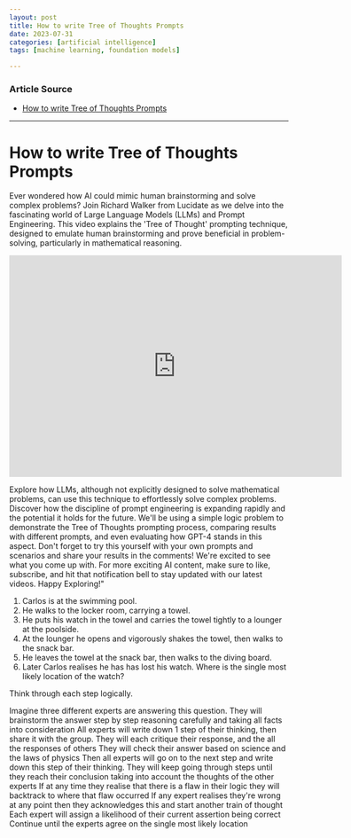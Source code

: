 ```yaml
---
layout: post
title: How to write Tree of Thoughts Prompts
date: 2023-07-31
categories: [artificial intelligence]
tags: [machine learning, foundation models]

---
```


### Article Source

* [How to write Tree of Thoughts Prompts](https://www.youtube.com/watch?v=2lnW1PSB2_g)


---

# How to write Tree of Thoughts Prompts

Ever wondered how AI could mimic human brainstorming and solve complex problems? Join Richard Walker from Lucidate as we delve into the fascinating world of Large Language Models (LLMs) and Prompt Engineering. This video explains the 'Tree of Thought' prompting technique, designed to emulate human brainstorming and prove beneficial in problem-solving, particularly in mathematical reasoning.

<iframe width="600" height="400" src="https://www.youtube.com/embed/2lnW1PSB2_g" title="YouTube video player" frameborder="0" allow="accelerometer; autoplay; clipboard-write; encrypted-media; gyroscope; picture-in-picture; web-share" allowfullscreen></iframe>

Explore how LLMs, although not explicitly designed to solve mathematical problems, can use this technique to effortlessly solve complex problems. Discover how the discipline of prompt engineering is expanding rapidly and the potential it holds for the future.
We'll be using a simple logic problem to demonstrate the Tree of Thoughts prompting process, comparing results with different prompts, and even evaluating how GPT-4 stands in this aspect.
Don't forget to try this yourself with your own prompts and scenarios and share your results in the comments! We're excited to see what you come up with. For more exciting AI content, make sure to like, subscribe, and hit that notification bell to stay updated with our latest videos. Happy Exploring!"


1. Carlos is at the swimming pool.
2. He walks to the locker room, carrying a towel.
3. He puts his watch in the towel and carries the towel tightly to a lounger at the poolside.
4. At the lounger he opens and vigorously shakes the towel, then walks to the snack bar.
5. He leaves the towel at the snack bar, then walks to the diving board.
6. Later Carlos realises he has has lost his watch. Where is the single most likely location of the watch?

Think through each step logically.

Imagine three different experts are answering this question.
They will brainstorm the answer step by step reasoning carefully and taking all facts into consideration
All experts will write down 1 step of their thinking,
then share it with the group.
They will each critique their response, and the all the responses of others
They will check their answer based on science and the laws of physics
Then all experts will go on to the next step and write down this step of their thinking.
They will keep going through steps until they reach their conclusion taking into account the thoughts of the other experts
If at any time they realise that there is a flaw in their logic they will backtrack to where that flaw occurred 
If any expert realises they're wrong at any point then they acknowledges this and start another train of thought
Each expert will assign a likelihood of their current assertion being correct
Continue until the experts agree on the single most likely location

